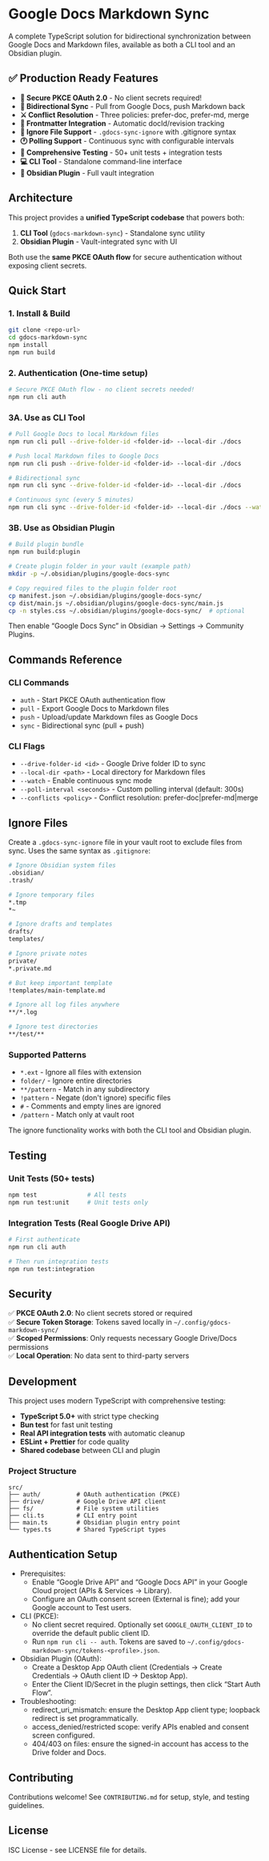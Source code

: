 # Google Docs Markdown Sync

A complete TypeScript solution for bidirectional synchronization between Google Docs and Markdown files, available as both a CLI tool and an Obsidian plugin.

## ✅ Production Ready Features

- **🔐 Secure PKCE OAuth 2.0** - No client secrets required!
- **🔄 Bidirectional Sync** - Pull from Google Docs, push Markdown back
- **⚔️ Conflict Resolution** - Three policies: prefer-doc, prefer-md, merge
- **📝 Frontmatter Integration** - Automatic docId/revision tracking
- **🚫 Ignore File Support** - `.gdocs-sync-ignore` with .gitignore syntax
- **🕐 Polling Support** - Continuous sync with configurable intervals
- **🧪 Comprehensive Testing** - 50+ unit tests + integration tests
- **💻 CLI Tool** - Standalone command-line interface
- **🔌 Obsidian Plugin** - Full vault integration

## Architecture

This project provides a **unified TypeScript codebase** that powers both:

1. **CLI Tool** (`gdocs-markdown-sync`) - Standalone sync utility
2. **Obsidian Plugin** - Vault-integrated sync with UI

Both use the **same PKCE OAuth flow** for secure authentication without exposing client secrets.

## Quick Start

### 1. Install & Build

```bash
git clone <repo-url>
cd gdocs-markdown-sync
npm install
npm run build
```

### 2. Authentication (One-time setup)

```bash
# Secure PKCE OAuth flow - no client secrets needed!
npm run cli auth
```

### 3A. Use as CLI Tool

```bash
# Pull Google Docs to local Markdown files
npm run cli pull --drive-folder-id <folder-id> --local-dir ./docs

# Push local Markdown files to Google Docs
npm run cli push --drive-folder-id <folder-id> --local-dir ./docs

# Bidirectional sync
npm run cli sync --drive-folder-id <folder-id> --local-dir ./docs

# Continuous sync (every 5 minutes)
npm run cli sync --drive-folder-id <folder-id> --local-dir ./docs --watch
```

### 3B. Use as Obsidian Plugin

```bash
# Build plugin bundle
npm run build:plugin

# Create plugin folder in your vault (example path)
mkdir -p ~/.obsidian/plugins/google-docs-sync

# Copy required files to the plugin folder root
cp manifest.json ~/.obsidian/plugins/google-docs-sync/
cp dist/main.js ~/.obsidian/plugins/google-docs-sync/main.js
cp -n styles.css ~/.obsidian/plugins/google-docs-sync/  # optional
```

Then enable “Google Docs Sync” in Obsidian → Settings → Community Plugins.

## Commands Reference

### CLI Commands

- `auth` - Start PKCE OAuth authentication flow
- `pull` - Export Google Docs to Markdown files
- `push` - Upload/update Markdown files as Google Docs
- `sync` - Bidirectional sync (pull + push)

### CLI Flags

- `--drive-folder-id <id>` - Google Drive folder ID to sync
- `--local-dir <path>` - Local directory for Markdown files
- `--watch` - Enable continuous sync mode
- `--poll-interval <seconds>` - Custom polling interval (default: 300s)
- `--conflicts <policy>` - Conflict resolution: prefer-doc|prefer-md|merge

## Ignore Files

Create a `.gdocs-sync-ignore` file in your vault root to exclude files from sync. Uses the same syntax as `.gitignore`:

```bash
# Ignore Obsidian system files
.obsidian/
.trash/

# Ignore temporary files
*.tmp
*~

# Ignore drafts and templates
drafts/
templates/

# Ignore private notes
private/
*.private.md

# But keep important template
!templates/main-template.md

# Ignore all log files anywhere
**/*.log

# Ignore test directories
**/test/**
```

### Supported Patterns

- `*.ext` - Ignore all files with extension
- `folder/` - Ignore entire directories
- `**/pattern` - Match in any subdirectory
- `!pattern` - Negate (don't ignore) specific files
- `#` - Comments and empty lines are ignored
- `/pattern` - Match only at vault root

The ignore functionality works with both the CLI tool and Obsidian plugin.

## Testing

### Unit Tests (50+ tests)

```bash
npm test              # All tests
npm run test:unit     # Unit tests only
```

### Integration Tests (Real Google Drive API)

```bash
# First authenticate
npm run cli auth

# Then run integration tests
npm run test:integration
```

## Security

✅ **PKCE OAuth 2.0**: No client secrets stored or required  
✅ **Secure Token Storage**: Tokens saved locally in `~/.config/gdocs-markdown-sync/`  
✅ **Scoped Permissions**: Only requests necessary Google Drive/Docs permissions  
✅ **Local Operation**: No data sent to third-party servers

## Development

This project uses modern TypeScript with comprehensive testing:

- **TypeScript 5.0+** with strict type checking
- **Bun test** for fast unit testing
- **Real API integration tests** with automatic cleanup
- **ESLint + Prettier** for code quality
- **Shared codebase** between CLI and plugin

### Project Structure

```
src/
├── auth/          # OAuth authentication (PKCE)
├── drive/         # Google Drive API client
├── fs/            # File system utilities
├── cli.ts         # CLI entry point
├── main.ts        # Obsidian plugin entry point
└── types.ts       # Shared TypeScript types
```

## Authentication Setup

- Prerequisites:
  - Enable “Google Drive API” and “Google Docs API” in your Google Cloud project (APIs & Services → Library).
  - Configure an OAuth consent screen (External is fine); add your Google account to Test users.
- CLI (PKCE):
  - No client secret required. Optionally set `GOOGLE_OAUTH_CLIENT_ID` to override the default public client ID.
  - Run `npm run cli -- auth`. Tokens are saved to `~/.config/gdocs-markdown-sync/tokens-<profile>.json`.
- Obsidian Plugin (OAuth):
  - Create a Desktop App OAuth client (Credentials → Create Credentials → OAuth client ID → Desktop App).
  - Enter the Client ID/Secret in the plugin settings, then click “Start Auth Flow”.
- Troubleshooting:
  - redirect_uri_mismatch: ensure the Desktop App client type; loopback redirect is set programmatically.
  - access_denied/restricted scope: verify APIs enabled and consent screen configured.
  - 404/403 on files: ensure the signed-in account has access to the Drive folder and Docs.

## Contributing

Contributions welcome! See `CONTRIBUTING.md` for setup, style, and testing guidelines.

## License

ISC License - see LICENSE file for details.
